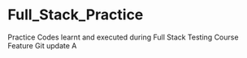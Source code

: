 # Full_Stack_Practice 
Practice Codes learnt and executed during Full Stack Testing Course
Feature Git update
A